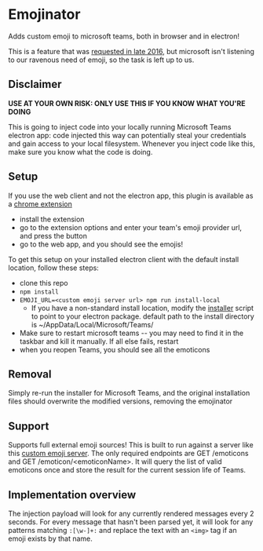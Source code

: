 # Emojinator

Adds custom emoji to microsoft teams, both in browser and in electron!

This is a feature that was [requested in late 2016](https://microsoftteams.uservoice.com/forums/555103-public/suggestions/16934329-allow-adding-custom-emoji-memes-gifs-reactions), but microsoft isn't listening to our ravenous need of emoji, so the task is left up to us.

## Disclaimer

**USE AT YOUR OWN RISK: ONLY USE THIS IF YOU KNOW WHAT YOU'RE DOING**

This is going to inject code into your locally running Microsoft Teams electron app: code injected this way can potentially steal your credentials and gain access to your local filesystem. Whenever you inject code like this, make sure you know what the code is doing.

## Setup

If you use the web client and not the electron app, this plugin is available as a [chrome extension](https://chrome.google.com/webstore/detail/microsoft-teams-emojinato/eflminelddfglcbimfpncahdiacnnegk)

* install the extension
* go to the extension options and enter your team's emoji provider url, and press the button
* go to the web app, and you should see the emojis!

To get this setup on your installed electron client with the default install location, follow these steps:

* clone this repo
* `npm install`
* `EMOJI_URL=<custom emoji server url> npm run install-local`
  * If you have a non-standard install location, modify the [installer](./installer.sh) script to point to your electron package. default path to the install directory is ~/AppData/Local/Microsoft/Teams/
* Make sure to restart microsoft teams -- you may need to find it in the taskbar and kill it manually. If all else fails, restart
* when you reopen Teams, you should see all the emoticons

## Removal

Simply re-run the installer for Microsoft Teams, and the original installation files should overwrite the modified versions, removing the emojinator

## Support

Supports full external emoji sources! This is built to run against a server like this [custom emoji server](https://github.com/dsmiller95/custom-emoji-server). The only required endpoints are GET /emoticons and GET /emoticon/\<emoticonName\>. It will query the list of valid emoticons once and store the result for the current session life of Teams.

## Implementation overview

The injection payload will look for any currently rendered messages every 2 seconds. For every message that hasn't been parsed yet, it will look for any patterns matching `:[\w-]+:` and replace the text with an `<img>` tag if an emoji exists by that name.